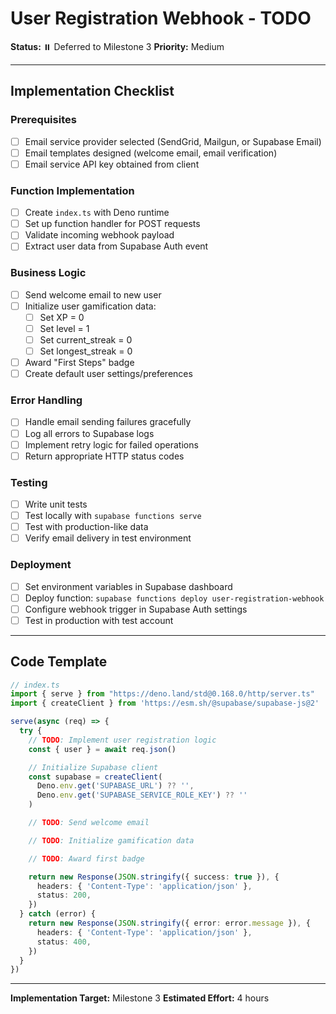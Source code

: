 # User Registration Webhook - TODO

**Status:** ⏸️ Deferred to Milestone 3
**Priority:** Medium

---

## Implementation Checklist

### Prerequisites
- [ ] Email service provider selected (SendGrid, Mailgun, or Supabase Email)
- [ ] Email templates designed (welcome email, email verification)
- [ ] Email service API key obtained from client

### Function Implementation
- [ ] Create `index.ts` with Deno runtime
- [ ] Set up function handler for POST requests
- [ ] Validate incoming webhook payload
- [ ] Extract user data from Supabase Auth event

### Business Logic
- [ ] Send welcome email to new user
- [ ] Initialize user gamification data:
  - [ ] Set XP = 0
  - [ ] Set level = 1
  - [ ] Set current_streak = 0
  - [ ] Set longest_streak = 0
- [ ] Award "First Steps" badge
- [ ] Create default user settings/preferences

### Error Handling
- [ ] Handle email sending failures gracefully
- [ ] Log all errors to Supabase logs
- [ ] Implement retry logic for failed operations
- [ ] Return appropriate HTTP status codes

### Testing
- [ ] Write unit tests
- [ ] Test locally with `supabase functions serve`
- [ ] Test with production-like data
- [ ] Verify email delivery in test environment

### Deployment
- [ ] Set environment variables in Supabase dashboard
- [ ] Deploy function: `supabase functions deploy user-registration-webhook`
- [ ] Configure webhook trigger in Supabase Auth settings
- [ ] Test in production with test account

---

## Code Template

```typescript
// index.ts
import { serve } from "https://deno.land/std@0.168.0/http/server.ts"
import { createClient } from 'https://esm.sh/@supabase/supabase-js@2'

serve(async (req) => {
  try {
    // TODO: Implement user registration logic
    const { user } = await req.json()

    // Initialize Supabase client
    const supabase = createClient(
      Deno.env.get('SUPABASE_URL') ?? '',
      Deno.env.get('SUPABASE_SERVICE_ROLE_KEY') ?? ''
    )

    // TODO: Send welcome email

    // TODO: Initialize gamification data

    // TODO: Award first badge

    return new Response(JSON.stringify({ success: true }), {
      headers: { 'Content-Type': 'application/json' },
      status: 200,
    })
  } catch (error) {
    return new Response(JSON.stringify({ error: error.message }), {
      headers: { 'Content-Type': 'application/json' },
      status: 400,
    })
  }
})
```

---

**Implementation Target:** Milestone 3
**Estimated Effort:** 4 hours
